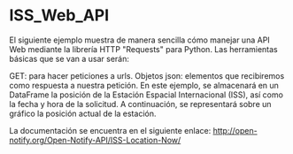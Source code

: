 # ISS_Web_API
El siguiente ejemplo muestra de manera sencilla cómo manejar una API Web mediante la librería HTTP "Requests" para Python.
Las herramientas básicas que se van a usar serán:

GET: para hacer peticiones a urls.
Objetos json: elementos que recibiremos como respuesta a nuestra petición.
En este ejemplo, se almacenará en un DataFrame la posición de la Estación Espacial Internacional (ISS), así como la fecha y hora de la solicitud. 
A continuación, se representará sobre un gráfico la posición actual de la estación.

La documentación se encuentra en el siguiente enlace:
http://open-notify.org/Open-Notify-API/ISS-Location-Now/
